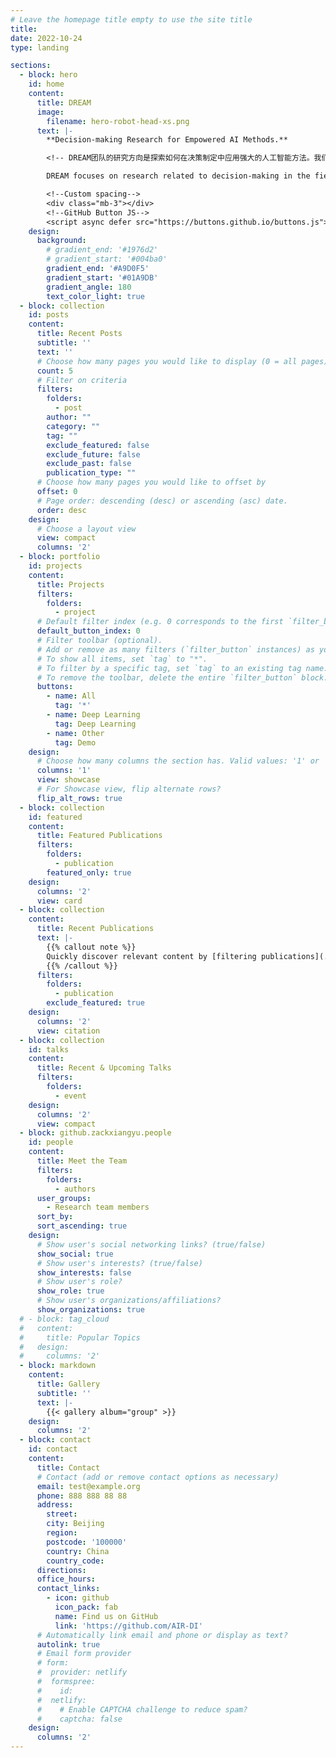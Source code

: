 ```yaml
---
# Leave the homepage title empty to use the site title
title:
date: 2022-10-24
type: landing

sections:
  - block: hero
    id: home
    content:
      title: DREAM
      image:
        filename: hero-robot-head-xs.png
      text: |-
        **Decision-making Research for Empowered AI Methods.**

        <!-- DREAM团队的研究方向是探索如何在决策制定中应用强大的人工智能方法。我们致力于提高AI技术的应用能力，使其能够更好地服务于现实生活和产业界的决策需求。-->

        DREAM focuses on research related to decision-making in the field of artificial intelligence. The team aims to empower Al methods to address real-world problems and challenges.

        <!--Custom spacing-->
        <div class="mb-3"></div>
        <!--GitHub Button JS-->
        <script async defer src="https://buttons.github.io/buttons.js"></script>
    design:
      background:
        # gradient_end: '#1976d2'
        # gradient_start: '#004ba0'
        gradient_end: '#A9D0F5'
        gradient_start: '#01A9DB'
        gradient_angle: 180
        text_color_light: true
  - block: collection
    id: posts
    content:
      title: Recent Posts
      subtitle: ''
      text: ''
      # Choose how many pages you would like to display (0 = all pages)
      count: 5
      # Filter on criteria
      filters:
        folders:
          - post
        author: ""
        category: ""
        tag: ""
        exclude_featured: false
        exclude_future: false
        exclude_past: false
        publication_type: ""
      # Choose how many pages you would like to offset by
      offset: 0
      # Page order: descending (desc) or ascending (asc) date.
      order: desc
    design:
      # Choose a layout view
      view: compact
      columns: '2'
  - block: portfolio
    id: projects
    content:
      title: Projects
      filters:
        folders:
          - project
      # Default filter index (e.g. 0 corresponds to the first `filter_button` instance below).
      default_button_index: 0
      # Filter toolbar (optional).
      # Add or remove as many filters (`filter_button` instances) as you like.
      # To show all items, set `tag` to "*".
      # To filter by a specific tag, set `tag` to an existing tag name.
      # To remove the toolbar, delete the entire `filter_button` block.
      buttons:
        - name: All
          tag: '*'
        - name: Deep Learning
          tag: Deep Learning
        - name: Other
          tag: Demo
    design:
      # Choose how many columns the section has. Valid values: '1' or '2'.
      columns: '1'
      view: showcase
      # For Showcase view, flip alternate rows?
      flip_alt_rows: true
  - block: collection
    id: featured
    content:
      title: Featured Publications
      filters:
        folders:
          - publication
        featured_only: true
    design:
      columns: '2'
      view: card
  - block: collection
    content:
      title: Recent Publications
      text: |-
        {{% callout note %}}
        Quickly discover relevant content by [filtering publications](./publication/).
        {{% /callout %}}
      filters:
        folders:
          - publication
        exclude_featured: true
    design:
      columns: '2'
      view: citation
  - block: collection
    id: talks
    content:
      title: Recent & Upcoming Talks
      filters:
        folders:
          - event
    design:
      columns: '2'
      view: compact
  - block: github.zackxiangyu.people
    id: people
    content:
      title: Meet the Team
      filters:
        folders:
          - authors
      user_groups:
        - Research team members
      sort_by: 
      sort_ascending: true
    design:
      # Show user's social networking links? (true/false)
      show_social: true
      # Show user's interests? (true/false)
      show_interests: false
      # Show user's role?
      show_role: true
      # Show user's organizations/affiliations?
      show_organizations: true
  # - block: tag_cloud
  #   content:
  #     title: Popular Topics
  #   design:
  #     columns: '2'
  - block: markdown
    content:
      title: Gallery
      subtitle: ''
      text: |-
        {{< gallery album="group" >}}
    design:
      columns: '2'
  - block: contact
    id: contact
    content:
      title: Contact
      # Contact (add or remove contact options as necessary)
      email: test@example.org
      phone: 888 888 88 88
      address:
        street: 
        city: Beijing
        region: 
        postcode: '100000'
        country: China
        country_code: 
      directions: 
      office_hours:
      contact_links:
        - icon: github
          icon_pack: fab
          name: Find us on GitHub
          link: 'https://github.com/AIR-DI'
      # Automatically link email and phone or display as text?
      autolink: true
      # Email form provider
      # form:
      #  provider: netlify
      #  formspree:
      #    id:
      #  netlify:
      #    # Enable CAPTCHA challenge to reduce spam?
      #    captcha: false
    design:
      columns: '2'
---
```


